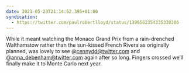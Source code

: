 ```yaml
---
date: 2021-05-23T21:14:52.395+01:00
syndication:
  - https://twitter.com/paulrobertlloyd/status/1396562354335330306
---
```


While it meant watching the Monaco Grand Prix from a rain-drenched Walthamstow rather than the sun-kissed French Rivera as originally planned, was lovely to see @cennydd@twitter.com and @anna_debenham@twitter.com again after so long. Fingers crossed we’ll finally make it to Monte Carlo next year.

